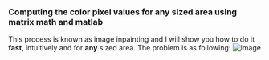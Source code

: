 ### Computing the color pixel values for any sized area using matrix math and matlab
This process is known as image inpainting and I will show you how to do it **fast**, intuitively and for **any** sized area. The problem is as following:
![image](https://github.com/oiva-johannes/generalized-pixel-area-inpainting/assets/72695556/fc1b918c-e4a5-41c5-badc-f799531891af)
